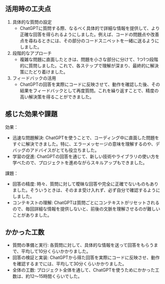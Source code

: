 ## 活用時の工夫点
1. 具体的な質問の設定
    - ChatGPTに質問する際、なるべく具体的で詳細な情報を提供して、より正確な回答を得られるようにしました。例えば、コードの問題点や改善点を尋ねるときには、その部分のコードスニペットを一緒に送るようにしました。
2. 段階的なアプローチ
    - 複雑な問題に直面したときは、問題を小さな部分に分けて、1つ1つ段階的に質問しました。これで、各ステップで理解が深まり、最終的に解決策にたどり着けました。
3. フィードバックの活用
    - ChatGPTの回答を実際にコードに反映させて、動作を確認した後、その結果をフィードバックとして再度質問。これを繰り返すことで、精度の高い解決策を得ることができました。

## 感じた効果や課題
効果：
- 迅速な問題解決: ChatGPTを使うことで、コーディング中に直面した問題をすぐに解決できました。特に、エラーメッセージの意味を理解するのや、デバッグのアドバイスがとても役立ちました。
- 学習の促進: ChatGPTの回答を通じて、新しい技術やライブラリの使い方を学べたので、プロジェクトを進めながらスキルアップもできました。

課題：
- 回答の精度: 時々、質問に対して曖昧な回答や完全に正確でないものもありました。そういうときは、そのまま受け入れず、必ず自分で確認するようにしました。
- コンテキストの理解: ChatGPTは質問ごとにコンテキストがリセットされるので、毎回詳細な情報を提供しないと、前後の文脈を理解させるのが難しいことがありました。

## かかった工数
- 質問の準備と実行: 各質問に対して、具体的な情報を送って回答をもらうまで、平均して10分くらいかかりました。
- 回答の検証と実装: ChatGPTから得た回答を実際にコードに反映させ、動作を確認するまでには、平均して30分くらいかかりました。
- 全体の工数: プロジェクト全体を通して、ChatGPTを使うためにかかった工数は、約12〜15時間くらいでした。
